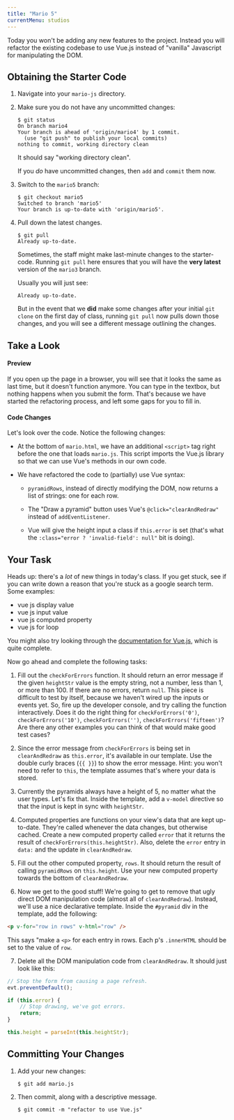 ```yaml
---
title: "Mario 5"
currentMenu: studios
---
```


Today you won't be adding any new features to the project. Instead you will refactor the existing codebase to use Vue.js instead of "vanilla" Javascript for manipulating the DOM.

## Obtaining the Starter Code

1. Navigate into your `mario-js` directory.

2. Make sure you do not have any uncommitted changes:

    ```nohighlight
    $ git status
    On branch mario4
    Your branch is ahead of 'origin/mario4' by 1 commit.
      (use "git push" to publish your local commits)
    nothing to commit, working directory clean
    ```
    It should say "working directory clean".

    If you *do* have uncommitted changes, then `add` and `commit` them now.

3. Switch to the `mario5` branch:

    ```nohighlight
    $ git checkout mario5
    Switched to branch 'mario5'
    Your branch is up-to-date with 'origin/mario5'.
    ```

4. Pull down the latest changes.

    ```nohighlight
    $ git pull
    Already up-to-date.
    ```

    Sometimes, the staff might make last-minute changes to the starter-code. Running `git pull` here ensures that you will have the **very latest** version of the `mario3` branch.

    Usually you will just see:

    ```nohighlight
    Already up-to-date.
    ```

    But in the event that we **did** make some changes after your initial `git clone` on the first day of class, running `git pull` now pulls down those changes, and you will see a different message outlining the changes.


## Take a Look

#### Preview

If you open up the page in a browser, you will see that it looks the same as last time, but it doesn't function anymore. You can type in the textbox, but nothing happens when you submit the form. That's because we have started the refactoring process, and left some gaps for you to fill in.

#### Code Changes

Let's look over the code. Notice the following changes:

- At the bottom of `mario.html`, we have an additional `<script>` tag right before the one that loads `mario.js`. This script imports the Vue.js library so that we can use Vue's methods in our own code.

- We have refactored the code to (partially) use Vue syntax:

	- `pyramidRows`, instead of directly modifying the DOM, now returns a list of strings: one for each row.

    - The "Draw a pyramid" button uses Vue's `@click="clearAndRedraw"` instead of `addEventListener`.

	- Vue will give the height input a class if `this.error` is set (that's what the `:class="error ? 'invalid-field': null"` bit is doing).


## Your Task

Heads up: there's a _lot_ of new things in today's class. If you get stuck, see if you can write down a reason that you're stuck as a google search term. Some examples:

- vue js display value
- vue js input value
- vue js computed property
- vue js for loop

You might also try looking through the [documentation for Vue.js][vue-js-docs], which is quite complete.

Now go ahead and complete the following tasks:

1. Fill out the `checkForErrors` function. It should return an error message if the given `heightStr` value is the empty string, not a number, less than 1, or more than 100. If there are no errors, return `null`. This piece is difficult to test by itself, because we haven't wired up the inputs or events yet. So, fire up the developer console, and try calling the function interactively. Does it do the right thing for `checkForErrors('0')`, `checkForErrors('10')`, `checkForErrors('')`, `checkForErrors('fifteen')`? Are there any other examples you can think of that would make good test cases?

2. Since the error message from `checkForErrors` is being set in `clearAndRedraw` as `this.error`, it's available in our template. Use the double curly braces (`{{ }}`) to show the error message. Hint: you won't need to refer to `this`, the template assumes that's where your data is stored.

3. Currently the pyramids always have a height of 5, no matter what the user types. Let's fix that. Inside the template, add a `v-model` directive so that the input is kept in sync with `heightStr`.

4. Computed properties are functions on your view's data that are kept up-to-date. They're called whenever the data changes, but otherwise cached. Create a new computed property called `error` that it returns the result of `checkForErrors(this.heightStr)`. Also, delete the `error` entry in `data:` and the update in `clearAndRedraw`.

5. Fill out the other computed property, `rows`. It should return the result of calling `pyramidRows` on `this.height`. Use your new computed property towards the bottom of `clearAndRedraw`.

6. Now we get to the good stuff! We're going to get to remove that ugly direct DOM manipulation code (almost all of `clearAndRedraw`). Instead, we'll use a nice declarative template. Inside the `#pyramid` div in the template, add the following:

```html
<p v-for="row in rows" v-html="row" />
```

This says "make a `<p>` for each entry in rows. Each p's `.innerHTML` should be set to the value of `row`.

7. Delete all the DOM manipulation code from `clearAndRedraw`. It should just look like this:

```js
// Stop the form from causing a page refresh.
evt.preventDefault();

if (this.error) {
    // Stop drawing, we've got errors.
    return;
}

this.height = parseInt(this.heightStr);
```

## Committing Your Changes

1. Add your new changes:

    ```nohighlight
    $ git add mario.js
    ```

2. Then commit, along with a descriptive message.

    ```nohighlight
    $ git commit -m "refactor to use Vue.js"
    ```

[vue-js-docs]: https://vuejs.org/v2/guide/